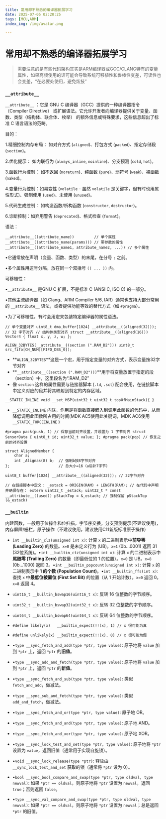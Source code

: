 ```yaml
---
title: 常用却不熟悉的编译器拓展学习
date: 2025-07-05 02:20:25
tags: [MCU,ARM]
index_img: /img/avatar.png

---
```


# 常用却不熟悉的编译器拓展学习

> 需要注意的是有些代码架构其实是ARM编译器或GCC/CLANG特有的变量属性，如果高频使用的话可能会导致系统可移植性和鲁棒性变差，可读性也会变差，“在必要处使用，避免炫技”

### `__attribute__` 

`__attribute__` ：它是 GNU C 编译器（GCC）提供的一种编译器指令（Compiler Directive） 或扩展语法。它允许开发者向编译器提供关于变量、函数、类型（结构体、联合体、枚举） 的额外信息或特殊要求，这些信息超出了标准 C 语言语法的范畴。

目的：

1.精细控制内存布局： 如对齐方式 (`aligned`)、打包方式 (`packed`)、指定存储段 (`section`)。

2.优化提示： 如内联行为 (`always_inline`, `noinline`)、分支预测 (`cold`, `hot`)。

3.函数行为控制： 如不返回 (`noreturn`)、纯函数 (`pure`)、弱符号 (`weak`)、裸函数 (`naked`)。

4.变量行为控制：如易变性 (`volatile` - 虽然 `volatile` 是关键字，但有时也用属性形式)、强制使用 (`used`)、未使用 (`unused`)。

5.代码生成控制： 如构造函数/析构函数 (`constructor`, `destructor`)。

6.诊断控制：如弃用警告 (`deprecated`)、格式检查 (`format`)。

语法：

```
__attribute__((attribute_name))         // 单个属性
__attribute__((attribute_name(params))) // 带参数的属性
__attribute__((attribute_name1, attribute_name2, ...)) // 多个属性
```

•它通常放在声明（变量、函数、类型）的末尾，在分号 `;` 之前。

•多个属性用逗号分隔，放在同一个双括号 `(( ... ))` 内。

可移植性：

•`__attribute__` 是GNU C 扩展，不是标准 C (ANSI C, ISO C) 的一部分。

•其他主流编译器（如 Clang、ARM Compiler 5/6, IAR）通常也支持大部分常用的 `__attribute__` 语法，或者提供功能等效的替代方式（如 `#pragma`）。

•为了可移植性，有时会用宏来包装特定编译器的属性语法。



`// 单个变量对齐
uint8_t dma_buffer[1024] __attribute__((aligned(32))); // 32 字节对齐
// 结构体类型对齐
struct __attribute__((aligned(16))) Vector4 {
    float x, y, z, w;
};`



`ALIGN_32BYTES(__attribute__((section (".RAM_D2"))) uint8_t src_fifo[CH_NUM][FIFO_DBS_0]);` 

- **`ALIGN_32BYTES`**这是一个宏，用于指定变量的对齐方式，表示变量按32字节对齐
- **`__attribute__((section (".RAM_D2")))`**用于将变量放置于指定的段（section）中，这里段名为“.RAM_D2”
- 像 `section` 这样的属性需要与链接器脚本 (`.ld`, `.sct`) 配合使用，在链接脚本中定义对应的段并将其映射到特定的内存区域。



`__STATIC_INLINE void __set_MSP(uint32_t uint32_t topOfMainStack){ }`

- `__STATIC_INLINE`     内联，作用是将函数直接嵌入到调用此函数的代码中，从而降低调用此函数所占用的时间(MDK AC5使用此关键词，MDK AC6使用`__STATIC_FORCEINLINE` )



`#pragma pack(push, 1) // 保存当前对齐设置，并设置为 1 字节对齐
struct SensorData {
    uint8_t id;
    uint32_t value;
};
#pragma pack(pop) // 恢复之前的对齐设置`



```
struct AlignedMember {
    char a;
    int _Alignas(8) b;  // 强制b按8字节对齐
};                      // 总大小=16（a后补7字节）
```



`uint8_t buffer[1024] __attribute__((aligned(32))); // 32字节对齐`



`// 在链接脚本中定义： _estack = ORIGIN(RAM) + LENGTH(RAM);
// 在代码中声明并确保存在：
extern uint32_t _estack;
uint32_t * const __attribute__((used)) pStackTop = &_estack; // 强制保留 pStackTop (&_estack)`



### `__builtin`

内建函数，一般用于位操作和位扫描，字节序交换，分支预测提示(不建议使用)，内存屏障/栅栏，原子操作（不建议使用，建议使用C11新版标准原子操作）

- `int __builtin_clz(unsigned int x)`: 计算 `x` 的二进制表示中**前导零 (Leading Zero)** 的数量。`x=0` 是未定义行为 (UB)。`x=1` (0b...0001) 返回 31 (32位系统)。•`int __builtin_ctz(unsigned int x)`: 计算 `x` 的二进制表示中**尾随零 (Trailing Zero)** 的数量（即最低位的 1 的位置）。`x=0` 是 UB。`x=8` (0b...1000) 返回 3。•`int __builtin_popcount(unsigned int x)`: 计算 `x` 的二进制表示中 **1 的个数 (Population Count)**。•`int __builtin_ffs(int x)`: 查找 `x` 中**最低位被置位 (First Set Bit)** 的位置（从 1 开始计数）。`x=0` 返回 0。`x=8` 返回 4。

- `uint16_t __builtin_bswap16(uint16_t x)`: 反转 16 位整数的字节顺序。
- `uint32_t __builtin_bswap32(uint32_t x)`: 反转 32 位整数的字节顺序。
- `uint64_t __builtin_bswap64(uint64_t x)`: 反转 64 位整数的字节顺序。

- `#define likely(x)   __builtin_expect(!!(x), 1) // x 很可能为真`
- `#define unlikely(x) __builtin_expect(!!(x), 0) // x 很可能为假`

- •`type __sync_fetch_and_add(type *ptr, type value)`: 原子地将 `value` 加到 `*ptr` 上，返回 `*ptr` 的**旧值**。
- •`type __sync_add_and_fetch(type *ptr, type value)`: 原子地将 `value` 加到 `*ptr` 上，返回 `*ptr` 的**新值**。
- •`type __sync_fetch_and_sub(type *ptr, type value)`: 类似 `fetch_and_add`，做减法。
- •`type __sync_sub_and_fetch(type *ptr, type value)`: 类似 `add_and_fetch`，做减法。
- •`type __sync_fetch_and_or(type *ptr, type value)`: 原子地 OR。
- •`type __sync_fetch_and_and(type *ptr, type value)`: 原子地 AND。
- •`type __sync_fetch_and_xor(type *ptr, type value)`: 原子地 XOR。
- •`type __sync_lock_test_and_set(type *ptr, type value)`: 原子地将 `*ptr` 设置为 `value`，返回旧值（通常用于实现自旋锁）。
- •`void __sync_lock_release(type *ptr)`: 释放由 `__sync_lock_test_and_set` 获取的锁（通常将 `*ptr` 设为 0）。
- •`bool __sync_bool_compare_and_swap(type *ptr, type oldval, type newval)`: 如果 `*ptr == oldval`，则原子地将 `*ptr` 设置为 `newval`，返回 `true`；否则返回 `false`。
- •`type __sync_val_compare_and_swap(type *ptr, type oldval, type newval)`: 如果 `*ptr == oldval`，则原子地将 `*ptr` 设置为 `newval`；总是返回 `*ptr` 的旧值。